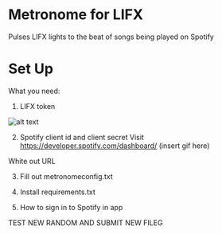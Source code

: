 # Metronome for LIFX 
Pulses LIFX lights to the beat of songs being played on Spotify

# Set Up
What you need:
1. LIFX token

![alt text](https://discourse-cdn-sjc2.com/standard17/uploads/lifx/optimized/1X/f27580c296f07b32152239c037bf9c964f05444a_1_690x394.gif)

2. Spotify client id and client secret
Visit https://developer.spotify.com/dashboard/
(insert gif here)

White out URL

3. Fill out metronomeconfig.txt

4. Install requirements.txt

5. How to sign in to Spotify in app

TEST NEW RANDOM AND SUBMIT NEW FILEG
